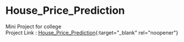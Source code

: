 # House_Price_Prediction
Mini Project for college
<br>
Project Link : [House_Price_Prediction](https://housepriceprediction-dgbqf8jrdnwcszfc7j4lz8.streamlit.app){:target="_blank" rel="noopener"}

